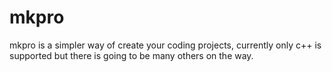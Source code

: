 # mkpro
mkpro is a simpler way of create your coding projects, currently only c++ is supported but there is going to be many others on the way.

